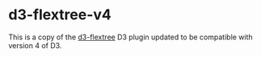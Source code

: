 # d3-flextree-v4

This is a copy of the [d3-flextree](https://github.com/klortho/d3-flextree) D3 plugin
updated to be compatible with version 4 of D3.

